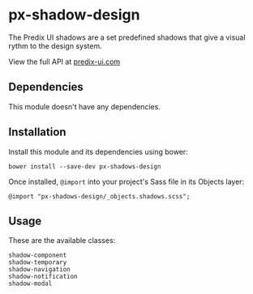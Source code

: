 # px-shadow-design

The Predix UI shadows are a set predefined shadows that give a visual rythm to the design system.

View the full API at [predix-ui.com](https://www.predix-ui.com/#/css/px-shadows-design/)

## Dependencies

This module doesn't have any dependencies.


## Installation

Install this module and its dependencies using bower:

    bower install --save-dev px-shadows-design

Once installed, `@import` into your project's Sass file in its Objects layer:

    @import "px-shadows-design/_objects.shadows.scss";

## Usage

These are the available classes:

    shadow-component
    shadow-temporary
    shadow-navigation
    shadow-notification
    shadow-modal


